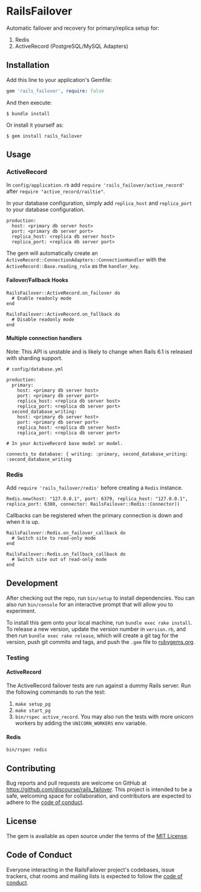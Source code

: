 # RailsFailover

Automatic failover and recovery for primary/replica setup for:

1. Redis
1. ActiveRecord (PostgreSQL/MySQL Adapters)

## Installation

Add this line to your application's Gemfile:

```ruby
gem 'rails_failover', require: false
```

And then execute:

    $ bundle install

Or install it yourself as:

    $ gem install rails_failover

## Usage

### ActiveRecord

In `config/application.rb` add `require 'rails_failover/active_record'` after `require "active_record/railtie"`.

In your database configuration, simply add `replica_host` and `replica_port` to your database configuration.

```
production:
  host: <primary db server host>
  port: <primary db server port>
  replica_host: <replica db server host>
  replica_port: <replica db server port>
```

The gem will automatically create an `ActiveRecord::ConnectionAdapters::ConnectionHandler` with the `ActiveRecord::Base.reading_role` as the `handler_key`.

#### Failover/Fallback Hooks

```
RailsFailover::ActiveRecord.on_failover do
  # Enable readonly mode
end

RailsFailover::ActiveRecord.on_fallback do
  # Disable readonly mode
end
```

#### Multiple connection handlers

Note: This API is unstable and is likely to change when Rails 6.1 is released with sharding support.

```
# config/database.yml

production:
  primary:
    host: <primary db server host>
    port: <primary db server port>
    replica_host: <replica db server host>
    replica_port: <replica db server port>
  second_database_writing:
    host: <primary db server host>
    port: <primary db server port>
    replica_host: <replica db server host>
    replica_port: <replica db server port>

# In your ActiveRecord base model or model.

connects_to database: { writing: :primary, second_database_writing: :second_database_writing
```

### Redis

Add `require 'rails_failover/redis'` before creating a `Redis` instance.

```
Redis.new(host: "127.0.0.1", port: 6379, replica_host: "127.0.0.1", replica_port: 6380, connector: RailsFailover::Redis::Connector))
```

Callbacks can be registered when the primary connection is down and when it is up.

```
RailsFailover::Redis.on_failover_callback do
  # Switch site to read-only mode
end

RailsFailover::Redis.on_fallback_callback do
  # Switch site out of read-only mode
end
```

## Development

After checking out the repo, run `bin/setup` to install dependencies. You can also run `bin/console` for an interactive prompt that will allow you to experiment.

To install this gem onto your local machine, run `bundle exec rake install`. To release a new version, update the version number in `version.rb`, and then run `bundle exec rake release`, which will create a git tag for the version, push git commits and tags, and push the `.gem` file to [rubygems.org](https://rubygems.org).

### Testing

#### ActiveRecord

The ActiveRecord failover tests are run against a dummy Rails server. Run the following commands to run the test:

1. `make setup_pg`
1. `make start_pg`
1. `bin/rspec active_record`. You may also run the tests with more unicorn workers by adding the `UNICORN_WORKERS` env variable.

#### Redis

`bin/rspec redis`

## Contributing

Bug reports and pull requests are welcome on GitHub at https://github.com/discourse/rails_failover. This project is intended to be a safe, welcoming space for collaboration, and contributors are expected to adhere to the [code of conduct](https://github.com/discourse/rails_failover/blob/master/CODE_OF_CONDUCT.md).

## License

The gem is available as open source under the terms of the [MIT License](https://opensource.org/licenses/MIT).

## Code of Conduct

Everyone interacting in the RailsFailover project's codebases, issue trackers, chat rooms and mailing lists is expected to follow the [code of conduct](https://github.com/discourse/rails_failover/blob/master/CODE_OF_CONDUCT.md).
